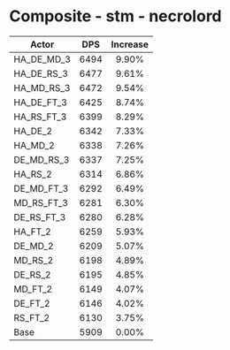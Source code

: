 # Composite - stm - necrolord
| Actor | DPS | Increase |
|---|:---:|:---:|
|HA_DE_MD_3|6494|9.90%|
|HA_DE_RS_3|6477|9.61%|
|HA_MD_RS_3|6472|9.54%|
|HA_DE_FT_3|6425|8.74%|
|HA_RS_FT_3|6399|8.29%|
|HA_DE_2|6342|7.33%|
|HA_MD_2|6338|7.26%|
|DE_MD_RS_3|6337|7.25%|
|HA_RS_2|6314|6.86%|
|DE_MD_FT_3|6292|6.49%|
|MD_RS_FT_3|6281|6.30%|
|DE_RS_FT_3|6280|6.28%|
|HA_FT_2|6259|5.93%|
|DE_MD_2|6209|5.07%|
|MD_RS_2|6198|4.89%|
|DE_RS_2|6195|4.85%|
|MD_FT_2|6149|4.07%|
|DE_FT_2|6146|4.02%|
|RS_FT_2|6130|3.75%|
|Base|5909|0.00%|
